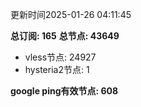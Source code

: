 更新时间2025-01-26 04:11:45

**总订阅: 165**
**总节点: 43649**
- vless节点: 24927
- hysteria2节点: 1

**google ping有效节点: 608**
